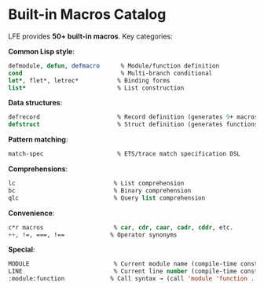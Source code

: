 # Built-in Macros Catalog

LFE provides **50+ built-in macros**. Key categories:

**Common Lisp style**:

```lisp
defmodule, defun, defmacro      % Module/function definition
cond                            % Multi-branch conditional
let*, flet*, letrec*           % Binding forms
list*                          % List construction
```

**Data structures**:

```lisp
defrecord                      % Record definition (generates 9+ macros)
defstruct                      % Struct definition (generates functions)
```

**Pattern matching**:

```lisp
match-spec                     % ETS/trace match specification DSL
```

**Comprehensions**:

```lisp
lc                            % List comprehension
bc                            % Binary comprehension
qlc                           % Query list comprehension
```

**Convenience**:

```lisp
c*r macros                    % car, cdr, caar, cadr, cddr, etc.
++, !=, ===, !==             % Operator synonyms
```

**Special**:

```lisp
MODULE                        % Current module name (compile-time constant)
LINE                          % Current line number (compile-time constant)
:module:function             % Call syntax → (call 'module 'function ...)
```

